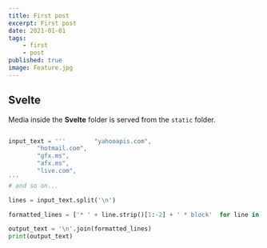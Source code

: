 ```yaml
---
title: First post
excerpt: First post
date: 2021-01-01
tags:
    - first
    - post
published: true
image: Feature.jpg
---
```


## Svelte

Media inside the **Svelte** folder is served from the `static` folder.

```python

input_text = '''        "yahooapis.com",
        "hotmail.com",
        "gfx.ms",
        "afx.ms",
        "live.com",
'''
# and so on...

lines = input_text.split('\n')

formatted_lines = ['* ' + line.strip()[1:-2] + ' * block'  for line in lines if line]

output_text = '\n'.join(formatted_lines)
print(output_text)

```
